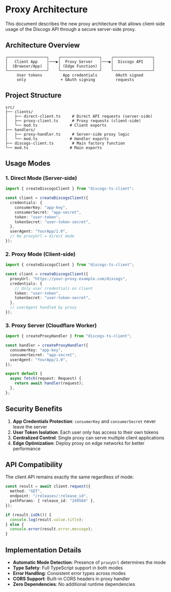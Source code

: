 # Proxy Architecture

This document describes the new proxy architecture that allows client-side usage
of the Discogs API through a secure server-side proxy.

## Architecture Overview

```
┌─────────────────┐    ┌─────────────────┐    ┌─────────────────┐
│   Client App    │───▶│  Proxy Server   │───▶│  Discogs API    │
│  (Browser/App)  │    │ (Edge Function) │    │                 │
└─────────────────┘    └─────────────────┘    └─────────────────┘
     User tokens         App credentials        OAuth signed
     only               + OAuth signing         requests
```

## Project Structure

```
src/
├── clients/
│   ├── direct-client.ts     # Direct API requests (server-side)
│   ├── proxy-client.ts      # Proxy requests (client-side)
│   └── mod.ts              # Client exports
├── handlers/
│   ├── proxy-handler.ts     # Server-side proxy logic
│   └── mod.ts              # Handler exports
├── discogs-client.ts        # Main factory function
└── mod.ts                  # Main exports
```

## Usage Modes

### 1. Direct Mode (Server-side)

```typescript
import { createDiscogsClient } from "discogs-ts-client";

const client = createDiscogsClient({
  credentials: {
    consumerKey: "app-key",
    consumerSecret: "app-secret",
    token: "user-token",
    tokenSecret: "user-token-secret",
  },
  userAgent: "YourApp/1.0",
  // No proxyUrl = direct mode
});
```

### 2. Proxy Mode (Client-side)

```typescript
import { createDiscogsClient } from "discogs-ts-client";

const client = createDiscogsClient({
  proxyUrl: "https://your-proxy.example.com/discogs",
  credentials: {
    // Only user credentials on client
    token: "user-token",
    tokenSecret: "user-token-secret",
  },
  // userAgent handled by proxy
});
```

### 3. Proxy Server (Cloudflare Worker)

```typescript
import { createProxyHandler } from "discogs-ts-client";

const handler = createProxyHandler({
  consumerKey: "app-key",
  consumerSecret: "app-secret",
  userAgent: "YourApp/1.0",
});

export default {
  async fetch(request: Request) {
    return await handler(request);
  },
};
```

## Security Benefits

1. **App Credentials Protection**: `consumerKey` and `consumerSecret` never
   leave the server
2. **User Token Isolation**: Each user only has access to their own tokens
3. **Centralized Control**: Single proxy can serve multiple client applications
4. **Edge Optimization**: Deploy proxy on edge networks for better performance

## API Compatibility

The client API remains exactly the same regardless of mode:

```typescript
const result = await client.request({
  method: "GET",
  endpoint: "/releases/:release_id",
  pathParams: { release_id: "249504" },
});

if (result.isOk()) {
  console.log(result.value.title);
} else {
  console.error(result.error.message);
}
```

## Implementation Details

- **Automatic Mode Detection**: Presence of `proxyUrl` determines the mode
- **Type Safety**: Full TypeScript support in both modes
- **Error Handling**: Consistent error types across modes
- **CORS Support**: Built-in CORS headers in proxy handler
- **Zero Dependencies**: No additional runtime dependencies

